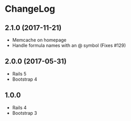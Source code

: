 # ChangeLog

## 2.1.0 (2017-11-21)

 - Memcache on homepage
 - Handle formula names with an @ symbol (Fixes #129)

## 2.0.0 (2017-05-31)

 - Rails 5
 - Bootstrap 4

## 1.0.0

 - Rails 4
 - Bootstrap 3
